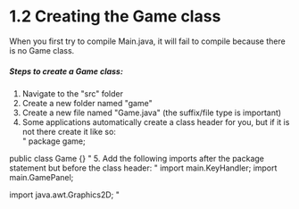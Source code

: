 # 1.2 Creating the Game class

When you first try to compile Main.java, it will fail to compile because there is no Game class.  
##### Steps to create a Game class:
1. Navigate to the "src" folder
2. Create a new folder named "game"
3. Create a new file named "Game.java" (the suffix/file type is important)
4. Some applications automatically create a class header for you, but if it is not there create it like so:  
  "
  package game;

  public class Game {}
  "
5. Add the following imports after the package statement but before the class header:
  "
  import main.KeyHandler;
  import main.GamePanel;

  import java.awt.Graphics2D;
  "
